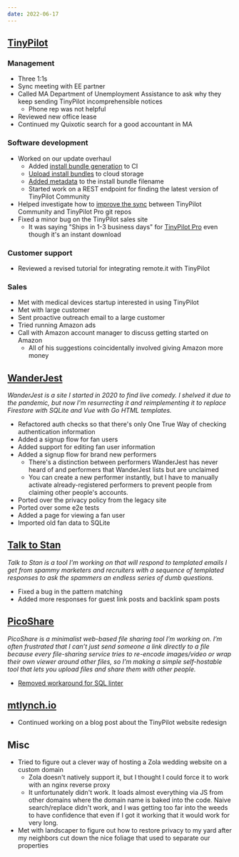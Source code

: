 ```yaml
---
date: 2022-06-17
---
```


## [TinyPilot](https://tinypilotkvm.com)

### Management

- Three 1:1s
- Sync meeting with EE partner
- Called MA Department of Unemployment Assistance to ask why they keep sending TinyPilot incomprehensible notices
  - Phone rep was not helpful
- Reviewed new office lease
- Continued my Quixotic search for a good accountant in MA

### Software development

- Worked on our update overhaul
  - Added [install bundle generation](https://github.com/tiny-pilot/tinypilot/pull/986) to CI
  - [Upload install bundles](https://github.com/tiny-pilot/tinypilot/pull/990) to cloud storage
  - [Added metadata](https://github.com/tiny-pilot/tinypilot/pull/992) to the install bundle filename
  - Started work on a REST endpoint for finding the latest version of TinyPilot Community
- Helped investigate how to [improve the sync](https://github.com/tiny-pilot/tinypilot/pull/984) between TinyPilot Community and TinyPilot Pro git repos
- Fixed a minor bug on the TinyPilot sales site
  - It was saying "Ships in 1-3 business days" for [TinyPilot Pro](https://tinypilotkvm.com/product/tinypilot-pro) even though it's an instant download

### Customer support

- Reviewed a revised tutorial for integrating remote.it with TinyPilot

### Sales

- Met with medical devices startup interested in using TinyPilot
- Met with large customer
- Sent proactive outreach email to a large customer
- Tried running Amazon ads
- Call with Amazon account manager to discuss getting started on Amazon
  - All of his suggestions coincidentally involved giving Amazon more money

## [WanderJest](https://wanderjest.com)

_WanderJest is a site I started in 2020 to find live comedy. I shelved it due to the pandemic, but now I'm resurrecting it and reimplementing it to replace Firestore with SQLite and Vue with Go HTML templates._

- Refactored auth checks so that there's only One True Way of checking authentication information
- Added a signup flow for fan users
- Added support for editing fan user information
- Added a signup flow for brand new performers
  - There's a distinction between performers WanderJest has never heard of and performers that WanderJest lists but are unclaimed
  - You can create a new performer instantly, but I have to manually activate already-registered performers to prevent people from claiming other people's accounts.
- Ported over the privacy policy from the legacy site
- Ported over some e2e tests
- Added a page for viewing a fan user
- Imported old fan data to SQLite

## [Talk to Stan](https://talktostan.com)

_Talk to Stan is a tool I'm working on that will respond to templated emails I get from spammy marketers and recruiters with a sequence of templated responses to ask the spammers an endless series of dumb questions._

- Fixed a bug in the pattern matching
- Added more responses for guest link posts and backlink spam posts

## [PicoShare](https://pico.rocks)

_PicoShare is a minimalist web-based file sharing tool I’m working on. I’m often frustrated that I can’t just send someone a link directly to a file because every file-sharing service tries to re-encode images/video or wrap their own viewer around other files, so I’m making a simple self-hostable tool that lets you upload files and share them with other people._

- [Removed workaround for SQL linter](https://github.com/mtlynch/picoshare/pull/271)

## [mtlynch.io](https://mtlynch.io)

- Continued working on a blog post about the TinyPilot website redesign

## Misc

- Tried to figure out a clever way of hosting a Zola wedding website on a custom domain
  - Zola doesn't natively support it, but I thought I could force it to work with an nginx reverse proxy
  - It unfortunately didn't work. It loads almost everything via JS from other domains where the domain name is baked into the code. Naive search/replace didn't work, and I was getting too far into the weeds to have confidence that even if I got it working that it would work for very long.
- Met with landscaper to figure out how to restore privacy to my yard after my neighbors cut down the nice foliage that used to separate our properties
